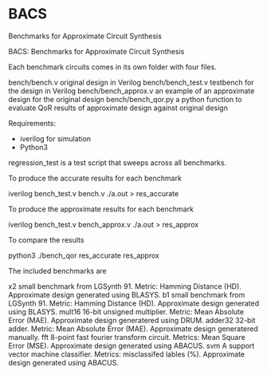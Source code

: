 # BACS
Benchmarks for Approximate Circuit Synthesis

BACS: Benchmarks for Approximate Circuit Synthesis

Each benchmark circuits comes in its own folder with four files.

bench/bench.v           original design in Verilog
bench/bench_test.v      testbench for the design in Verilog
bench/bench_approx.v    an example of an approximate design for the original design
bench/bench_qor.py      a python function to evaluate QoR results of approximate design against original design

Requirements:
- iverilog for simulation
- Python3

regression_test is a test script that sweeps across all benchmarks.

To produce the accurate results for each benchmark

iverilog bench_test.v bench.v
./a.out > res_accurate

To produce the approximate results for each benchmark

iverilog bench_test.v bench_approx.v
./a.out > res_approx

To compare the results

python3 ./bench_qor res_accurate res_approx

The included benchmarks are

x2      small benchmark from LGSynth 91. Metric: Hamming Distance (HD). Approximate design generated using BLASYS.
b1      small benchmark from LGSynth 91. Metric: Hamming Distance (HD). Approximate design generated using BLASYS.
mult16  16-bit unsigned multiplier. Metric: Mean Absolute Error (MAE). Approximate design generatered using DRUM.
adder32 32-bit adder. Metric: Mean Absolute Error (MAE). Approximate design generatered manually.
fft     8-point fast fourier transform circuit. Metrics: Mean Square Error (MSE). Approximate design generated using ABACUS.
svm     A support vector machine classifier. Metrics: misclassifed lables (%). Approximate design generated using ABACUS.
